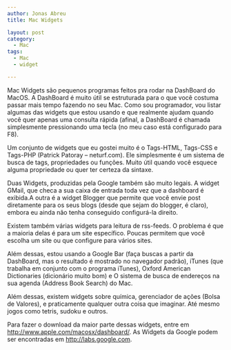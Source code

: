 ```yaml
---
author: Jonas Abreu
title: Mac Widgets

layout: post
category:
  - Mac
tags:
  - Mac
  - widget

---
```

Mac Widgets são pequenos programas feitos pra rodar na DashBoard do MacOS. A DashBoard é muito útil se estruturada para o que você costuma passar mais tempo fazendo no seu Mac. Como sou programador, vou listar algumas das widgets que estou usando e que realmente ajudam quando você quer apenas uma consulta rápida (afinal, a DashBoard é chamada simplesmente pressionando uma tecla (no meu caso está configurado para F8).

Um conjunto de widgets que eu gostei muito é o Tags-HTML, Tags-CSS e Tags-PHP (Patrick Patoray – neturf.com). Ele simplesmente é um sistema de busca de tags, propriedades ou funções. Muito útil quando você esquece alguma propriedade ou quer ter certeza da sintaxe.

Duas Widgets, produzidas pela Google também são muito legais. A widget GMail, que checa a sua caixa de entrada toda vez que a dashboard é exibida.A outra é a widget Blogger que permite que você envie post diretamente para os seus blogs (desde que sejam do blogger, é claro), embora eu ainda não tenha conseguido configurá-la direito.

Existem também várias widgets para leitura de rss-feeds. O problema é que a maioria delas é para um site específico. Poucas permitem que você escolha um site ou que configure para vários sites.

Além dessas, estou usando a Google Bar (faça buscas a partir da DashBoard, mas o resultado é mostrado no navegador padrão), iTunes (que trabalha em conjunto com o programa iTunes), Oxford American Dictionaries (dicionário muito bom) e O sistema de busca de endereços na sua agenda (Address Book Search) do Mac.

Além dessas, existem widgets sobre química, gerenciador de ações (Bolsa de Valores), e praticamente qualquer outra coisa que imaginar. Até mesmo jogos como tetris, sudoku e outros.

Para fazer o download da maior parte dessas widgets, entre em http://www.apple.com/macosx/dashboard/. As Widgets da Google podem ser encontradas em http://labs.google.com. 



















